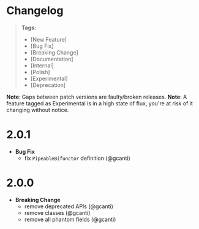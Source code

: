 # Changelog

> **Tags:**
>
> - [New Feature]
> - [Bug Fix]
> - [Breaking Change]
> - [Documentation]
> - [Internal]
> - [Polish]
> - [Experimental]
> - [Deprecation]

**Note**: Gaps between patch versions are faulty/broken releases. **Note**: A feature tagged as Experimental is in a
high state of flux, you're at risk of it changing without notice.

# 2.0.1

- **Bug Fix**
  - fix `PipeableBifunctor` definition (@gcanti)

# 2.0.0

- **Breaking Change**
  - remove deprecated APIs (@gcanti)
  - remove classes (@gcanti)
  - remove all phantom fields (@gcanti)
